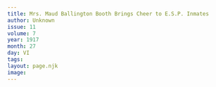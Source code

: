 ```yaml
---
title: Mrs. Maud Ballington Booth Brings Cheer to E.S.P. Inmates
author: Unknown
issue: 11
volume: 7
year: 1917
month: 27
day: VI
tags:
layout: page.njk
image:
---
```


